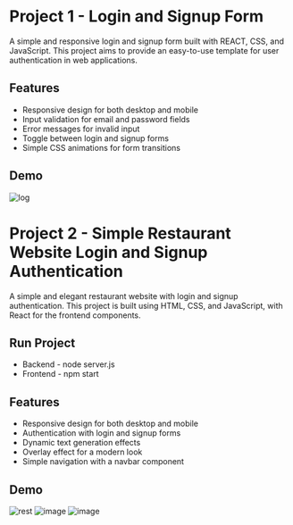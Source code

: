 # Project 1 - Login and Signup Form

A simple and responsive login and signup form built with REACT, CSS, and JavaScript. This project aims to provide an easy-to-use template for user authentication in web applications.

## Features

- Responsive design for both desktop and mobile
- Input validation for email and password fields
- Error messages for invalid input
- Toggle between login and signup forms
- Simple CSS animations for form transitions

## Demo
![log](https://github.com/Sailesh3000/project-nexus/assets/126142666/f02724b2-e7e9-45d2-b016-ae3724632354)

# Project 2 - Simple Restaurant Website Login and Signup Authentication

A simple and elegant restaurant website with login and signup authentication. This project is built using HTML, CSS, and JavaScript, with React for the frontend components.

## Run Project
- Backend - node server.js
- Frontend - npm start

## Features

- Responsive design for both desktop and mobile
- Authentication with login and signup forms
- Dynamic text generation effects
- Overlay effect for a modern look
- Simple navigation with a navbar component

## Demo
![rest](https://github.com/Sailesh3000/project-nexus/assets/126142666/9068af6d-808f-42f6-8d49-9927e0a189de)
![image](https://github.com/Sailesh3000/project-nexus/assets/126142666/d2955672-8246-4147-a989-9aa2a8989109)
![image](https://github.com/Sailesh3000/project-nexus/assets/126142666/12f6a6a3-e481-402c-b781-1c8fbb45573e)




